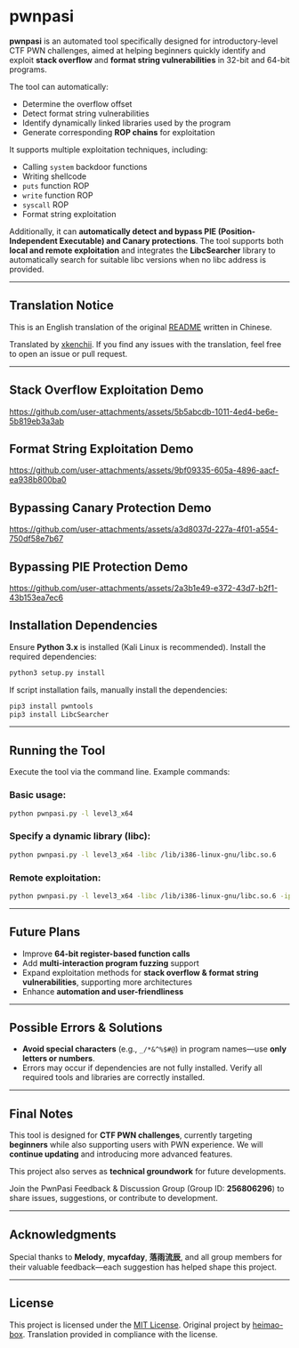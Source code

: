 # pwnpasi

**pwnpasi** is an automated tool specifically designed for introductory-level CTF PWN challenges, aimed at helping beginners quickly identify and exploit **stack overflow** and **format string vulnerabilities** in 32-bit and 64-bit programs.

The tool can automatically:
- Determine the overflow offset  
- Detect format string vulnerabilities  
- Identify dynamically linked libraries used by the program  
- Generate corresponding **ROP chains** for exploitation  

It supports multiple exploitation techniques, including:
- Calling `system` backdoor functions  
- Writing shellcode  
- `puts` function ROP  
- `write` function ROP  
- `syscall` ROP  
- Format string exploitation  

Additionally, it can **automatically detect and bypass PIE (Position-Independent Executable) and Canary protections**. The tool supports both **local and remote exploitation** and integrates the **LibcSearcher** library to automatically search for suitable libc versions when no libc address is provided.

---

## Translation Notice

This is an English translation of the original [README](https://github.com/heimao-box/pwnpasi) written in Chinese.

Translated by [xkenchii](https://github.com/xkenchii). If you find any issues with the translation, feel free to open an issue or pull request.

---

## Stack Overflow Exploitation Demo  
https://github.com/user-attachments/assets/5b5abcdb-1011-4ed4-be6e-5b819eb3a3ab

## Format String Exploitation Demo  
https://github.com/user-attachments/assets/9bf09335-605a-4896-aacf-ea938b800ba0

## Bypassing Canary Protection Demo  
https://github.com/user-attachments/assets/a3d8037d-227a-4f01-a554-750df58e7b67

## Bypassing PIE Protection Demo  
https://github.com/user-attachments/assets/2a3b1e49-e372-43d7-b2f1-43b153ea7ec6


## Installation Dependencies  
Ensure **Python 3.x** is installed (Kali Linux is recommended). Install the required dependencies:

```bash
python3 setup.py install
````

If script installation fails, manually install the dependencies:

```bash
pip3 install pwntools  
pip3 install LibcSearcher
```

---

## Running the Tool

Execute the tool via the command line. Example commands:

### Basic usage:

```bash
python pwnpasi.py -l level3_x64
```

### Specify a dynamic library (libc):

```bash
python pwnpasi.py -l level3_x64 -libc /lib/i386-linux-gnu/libc.so.6
```

### Remote exploitation:

```bash
python pwnpasi.py -l level3_x64 -libc /lib/i386-linux-gnu/libc.so.6 -ip 192.168.0.1 -p 33333
```

---

## Future Plans

* Improve **64-bit register-based function calls**
* Add **multi-interaction program fuzzing** support
* Expand exploitation methods for **stack overflow & format string vulnerabilities**, supporting more architectures
* Enhance **automation and user-friendliness**

---

## Possible Errors & Solutions

* **Avoid special characters** (e.g., `_/*&^%$#@`) in program names—use **only letters or numbers**.
* Errors may occur if dependencies are not fully installed. Verify all required tools and libraries are correctly installed.

---

## Final Notes

This tool is designed for **CTF PWN challenges**, currently targeting **beginners** while also supporting users with PWN experience. We will **continue updating** and introducing more advanced features.

This project also serves as **technical groundwork** for future developments.

Join the PwnPasi Feedback & Discussion Group (Group ID: **256806296**) to share issues, suggestions, or contribute to development.

---

## Acknowledgments

Special thanks to **Melody**, **mycafday**, **落雨流辰**, and all group members for their valuable feedback—each suggestion has helped shape this project.

---

## License

This project is licensed under the [MIT License](LICENSE).
Original project by [heimao-box](https://github.com/heimao-box). Translation provided in compliance with the license.

